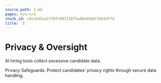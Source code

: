 ```yaml
---
source_path: 1.md
pages: n/a-n/a
chunk_id: c9ca5d5aa17f87c697218f5adbbd5bbf1681dffd
title: '1'
---
```

# Privacy & Oversight

AI hiring tools collect excessive candidate data.

Privacy Safeguards: Protect candidates’ privacy rights through secure data handling.
